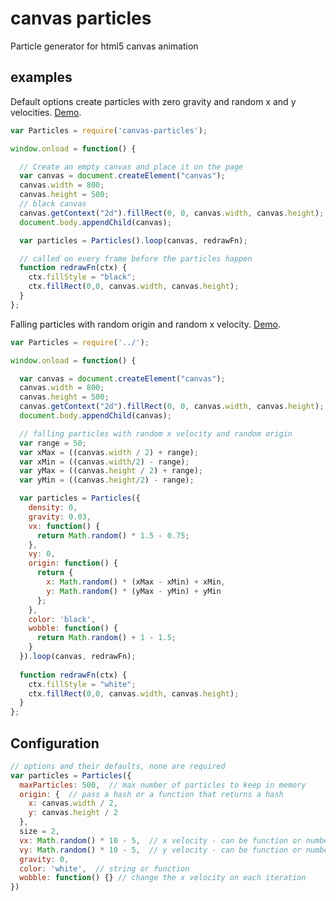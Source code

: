 # canvas particles

Particle generator for html5 canvas animation

## examples

Default options create particles with zero gravity and random x and y velocities. [Demo](https://8d1637e4862d0a27ec6e2c024071adcca54fb393.htmlb.in/).

```js
var Particles = require('canvas-particles');

window.onload = function() {

  // Create an empty canvas and place it on the page
  var canvas = document.createElement("canvas");
  canvas.width = 800;
  canvas.height = 500;
  // black canvas
  canvas.getContext("2d").fillRect(0, 0, canvas.width, canvas.height);
  document.body.appendChild(canvas);

  var particles = Particles().loop(canvas, redrawFn);

  // called on every frame before the particles happen
  function redrawFn(ctx) {
    ctx.fillStyle = "black";
    ctx.fillRect(0,0, canvas.width, canvas.height);
  }
};

```

Falling particles with random origin and random x velocity. [Demo](https://f62107c4169d75f8e6fa03f66cb2b9c85c447881.htmlb.in).

```js
var Particles = require('../');

window.onload = function() {

  var canvas = document.createElement("canvas");
  canvas.width = 800;
  canvas.height = 500;
  canvas.getContext("2d").fillRect(0, 0, canvas.width, canvas.height);
  document.body.appendChild(canvas);

  // falling particles with random x velocity and random origin
  var range = 50;
  var xMax = ((canvas.width / 2) + range);
  var xMin = ((canvas.width/2) - range);
  var yMax = ((canvas.height / 2) + range);
  var yMin = ((canvas.height/2) - range);

  var particles = Particles({
    density: 0,
    gravity: 0.03,
    vx: function() {
      return Math.random() * 1.5 - 0.75;
    },
    vy: 0,
    origin: function() {
      return {
        x: Math.random() * (xMax - xMin) + xMin,
        y: Math.random() * (yMax - yMin) + yMin
      };
    },
    color: 'black',
    wobble: function() {
      return Math.random() + 1 - 1.5;
    }
  }).loop(canvas, redrawFn);
  
  function redrawFn(ctx) {
    ctx.fillStyle = "white";
    ctx.fillRect(0,0, canvas.width, canvas.height);
  }
};

```

## Configuration

```js
// options and their defaults, none are required
var particles = Particles({
  maxParticles: 500,  // max number of particles to keep in memory
  origin: {  // pass a hash or a function that returns a hash
    x: canvas.width / 2,
    y: canvas.height / 2
  },
  size = 2,
  vx: Math.random() * 10 - 5,  // x velocity - can be function or number
  vy: Math.random() * 10 - 5,  // y velocity - can be function or number
  gravity: 0,
  color: 'white',  // string or function
  wobble: function() {} // change the x velocity on each iteration
})
```
